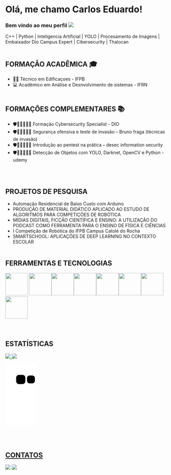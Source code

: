# Olá, me chamo Carlos Eduardo! 
### Bem vindo ao meu perfil ![](https://komarev.com/ghpvc/?username=Carlos-Eduardo-Suassuna-Santiago&color=blue&style=flat)

C++ | Python | Inteligencia Artificial | YOLO | Procesamento de Imagens | Embaixador Dio Campus Expert | Cibersecurity | Thalocan
<br></br>

**<h2>FORMAÇÃO ACADÊMICA 🎓</h2>**
- 👷‍♂️ Técnico em Edificaçoes - IFPB
- 💻 Acadêmico em Análise e Desnvolvimento de sistemas - IFRN
<br></br>

**<h2>FORMAÇÕES COMPLEMENTARES 📚</h2>**
- 🛡️🔐👨🏻‍💻🌐 Formação Cybersecurity Specialist - DIO
- 🛡️🔐👨🏻‍💻🌐 Segurança ofensiva e teste de invasão – Bruno fraga (técnicas de invasão)
- 🛡️🔐👨🏻‍💻🌐 Introdução ao pentest na prática – desec information security
- 🛡️🔐👨🏻‍💻🌐 Detecção de Objetos com YOLO, Darknet, OpenCV e Python - udemy

<br></br>

**<h2>PROJETOS DE PESQUISA</h2>**    

- Automação Residencial de Baixo Custo com Arduino
- PRODUÇÃO DE MATERIAL DIDÁTICO APLICADO AO ESTUDO DE ALGORITMOS PARA COMPETIÇÕES DE ROBÓTICA
- MÍDIAS DIGITAIS, FICÇÃO CIENTÍFICA E ENSINO: A UTILIZAÇÃO DO PODCAST COMO FERRAMENTA PARA O ENSINO DE FÍSICA E CIÊNCIAS
- I Competição de Robótica do IFPB Campus Catolé do Rocha
- SMARTSCHOOL: APLICAÇÕES DE DEEP LEARNING NO CONTEXTO ESCOLAR
<br></br>

**<h2>FERRAMENTAS E TECNOLOGIAS</h2>**

<img src="https://cdn.jsdelivr.net/gh/devicons/devicon/icons/python/python-original.svg" width="70" height="70" /> <img src="https://cdn.jsdelivr.net/gh/devicons/devicon/icons/cplusplus/cplusplus-original.svg" width="70" height="70" /><img src="https://cdn.jsdelivr.net/gh/devicons/devicon/icons/vscode/vscode-original-wordmark.svg" width="70" height="70" /><img src="https://cdn.jsdelivr.net/gh/devicons/devicon/icons/jupyter/jupyter-original-wordmark.svg" width="70" height="70" /><img src="https://cdn.jsdelivr.net/gh/devicons/devicon/icons/raspberrypi/raspberrypi-original.svg" width="70" height="70" /><img src="https://cdn.jsdelivr.net/gh/devicons/devicon/icons/opencv/opencv-original-wordmark.svg" width="70" height="70" /><img src="https://cdn.jsdelivr.net/gh/devicons/devicon/icons/arduino/arduino-original-wordmark.svg" width="70" height="70" /><img src="https://cdn.jsdelivr.net/gh/devicons/devicon/icons/linux/linux-original.svg" width="70" height="70" />          
<br></br>
  
**<h2>ESTATÍSTICAS</h2>**

<div>
<a href="https://github.com/Carlos-Eduardo-Suassuna-Santiago">
<img height="185em" src="https://github-readme-stats-git-masterrstaa-rickstaa.vercel.app/api/top-langs/?username=Carlos-Eduardo-Suassuna-Santiago&layout=compact&langs_count=7&theme=chartreuse-dark"/>
<img height="185em" src="https://github-readme-stats-git-masterrstaa-rickstaa.vercel.app/api?username=Carlos-Eduardo-Suassuna-Santiago&show_icons=true&theme=chartreuse-dark&include_all_commits=true&count_private=true"/>
</div>

![Snake animation](https://github.com/Carlos-Eduardo-Suassuna-Santiago/Carlos-Eduardo-Suassuna-Santiago/blob/output/github-contribution-grid-snake.svg)
  
<br></br>
  
**<h2>CONTATOS</h2>**

<div>
<a href="https://www.instagram.com/carlos_eduardo_suassuna/" target="_blank"><img src="https://img.shields.io/badge/-Instagram-%23E4405F?style=for-the-badge&logo=instagram&logoColor=white" target="_blank"></a>
<a href="https://www.linkedin.com/in/carlos-eduardo-suassuna-santiago-94a658203/" target="_blank"><img src="https://img.shields.io/badge/-LinkedIn-%230077B5?style=for-the-badge&logo=linkedin&logoColor=white" target="_blank"></a>
</div>

